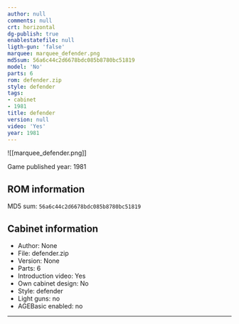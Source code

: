 ```yaml
---
author: null
comments: null
crt: horizontal
dg-publish: true
enablestatefile: null
ligth-gun: 'false'
marquee: marquee_defender.png
md5sum: 56a6c44c2d6678bdc085b8780bc51819
model: 'No'
parts: 6
rom: defender.zip
style: defender
tags:
- cabinet
- 1981
title: defender
version: null
video: 'Yes'
year: 1981
---
```


![[marquee_defender.png]]

Game published year: 1981

## ROM information

MD5 sum: `56a6c44c2d6678bdc085b8780bc51819` 

## Cabinet information

- Author: None
- File: defender.zip
- Version: None
- Parts: 6
- Introduction video: Yes
- Own cabinet design: No
- Style: defender
- Light guns: no
- AGEBasic enabled: no

---
